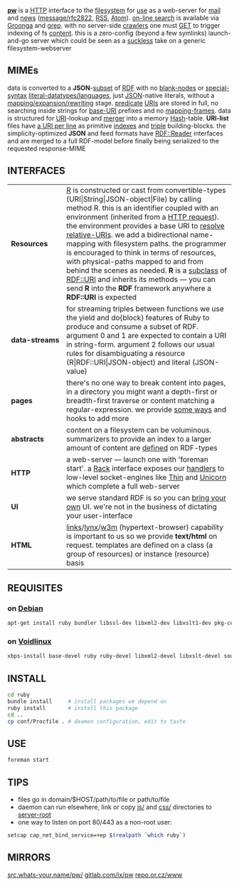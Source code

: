 **[pw](http://src.whats-your.name/pw/)** is a [HTTP](https://www.mnot.net/blog/2014/06/07/rfc2616_is_dead) interface to the [filesystem](http://www.multicians.org/fjcc4.html) for [use](http://suckless.org/philosophy) as a web-server for [mail](conf/mail/) and [news](conf/news/) ([message/rfc2822](http://www.faqs.org/rfcs/rfc2822.html), [RSS](http://web.resource.org/rss/1.0/spec), [Atom](https://tools.ietf.org/html/rfc4287)). [on-line search](https://en.wikipedia.org/wiki/Online_search) is available via [Groonga](http://groonga.org/) and [grep](http://www.gnu.org/software/grep/manual/grep.html). with no server-side [crawlers](https://en.wikipedia.org/wiki/Web_crawler) one must [GET](ruby/read.rb.html) to trigger indexing of fs [content](https://en.wikipedia.org/wiki/Content_(media)). this is a zero-config (beyond a few symlinks) launch-and-go server which could be seen as a [suckless](http://suckless.org/philosophy) take on a generic filesystem-webserver

## MIMEs

data is converted to a **JSON**-[subset](https://en.wikipedia.org/wiki/Subset) of [RDF](https://ruby-rdf.github.io/) with no [blank-nodes](http://milicicvuk.com/blog/2011/07/14/problems-of-the-rdf-model-blank-nodes/) or [special-syntax](http://www.w3.org/TR/turtle/#turtle-literals) [literal-datatypes/languages](http://www.w3.org/TR/rdf11-concepts/#section-Datatypes), just [JSON](http://www.json.org/)-native literals, without a [mapping/expansion/rewriting](http://www.w3.org/TR/json-ld-api/#context-processing-algorithms) stage. [predicate](http://www.w3.org/TR/rdf11-concepts/#dfn-predicate) [URIs](https://en.wikipedia.org/wiki/Uniform_Resource_Identifier) are stored in full, no searching inside strings for [base-URI](https://annevankesteren.nl/2005/08/base-examples) prefixes and no [mapping-frames](http://json-ld.org/spec/latest/json-ld-framing/). data is structured for [URI](https://www.ietf.org/rfc/rfc1630.txt)-lookup and [merger](ruby/JSON.rb.html) into a memory [Hash](http://docs.ruby-lang.org/en/2.0.0/Hash.html)-table. **URI-list** files have [a URI per line](http://amundsen.com/hypermedia/urilist/) as primitive [indexes](https://en.wikipedia.org/wiki/Database_index) and [triple](http://stackoverflow.com/questions/273218/whats-an-rdf-triple) building-blocks. the simplicity-optimized **JSON** and feed formats have [RDF::Reader](http://www.rubydoc.info/github/ruby-rdf/rdf/RDF/Reader) interfaces and are merged to a full RDF-model before finally being serialized to the requested response-MIME

## INTERFACES

<table>

<tr><td><b>Resources</b></td><td>
<a href="ruby/names.rb.html">R</a> is constructed or cast from convertible-types (URI|String|JSON-object|File) by calling method R. this is an identifier coupled with an environment (inherited from a <a href="http://tools.ietf.org/html/rfc7231#section-5">HTTP request</a>). the environment provides a base URI to <a href="https://tools.ietf.org/html/rfc3986#section-5.2">resolve relative-URIs</a>. we add a bidirectional name-mapping with filesystem paths. the programmer is encouraged to think in terms of resources, with physical-paths mapped to and from behind the scenes as needed. <strong>R</strong> is a <a href="http://rubylearning.com/satishtalim/ruby_inheritance.html">subclass</a> of <a href="http://www.rubydoc.info/github/ruby-rdf/rdf/RDF/URI">RDF::URI</a> and inherits its methods &mdash; you can send <strong>R</strong> into the <strong>RDF</strong> framework anywhere a <strong>RDF::URI</strong> is expected
</td></tr>

<tr><td style="white-space: nowrap"><b>data-streams</b></td><td>
for streaming triples between functions we use the yield and do{block} features of Ruby to produce and consume a subset of RDF.
argument 0 and 1 are expected to contain a URI in string-form.
argument 2 follows our usual rules for disambiguating a resource (R|RDF::URI|JSON-object) and literal (JSON-value)
</td></tr>

<tr><td style="white-space: nowrap"><b>pages</b></td><td>
there's no one way to break content into pages, in a directory you might want a depth-first or breadth-first traverse or content matching a regular-expression. we provide <a href=ruby/search.fs.rb.html>some ways</a> and hooks to add more
</td></tr>

<tr><td><b>abstracts</b></td><td>
content on a filesystem can be voluminous. summarizers to provide an index to a larger amount of content are <a href=ruby/message.mail.rb.html>defined</a> on RDF-types
</td></tr>

<tr><td><b>HTTP</b></td><td>
a web-server &mdash; launch one with &#39;foreman start&#39;.
a <a href="http://rack.github.io/">Rack</a> interface exposes our <a href="ruby/read.rb.html">handlers</a> to low-level socket-engines like <a href="http://code.macournoyer.com/thin/">Thin</a> and <a href="http://unicorn.bogomips.org/">Unicorn</a> which complete a full web-server
</td></tr>

<tr><td><b>UI</b></td><td>
we serve standard RDF is so you can <a href="https://github.com/solid/solid-apps">bring your own</a> UI. we're not in the business of dictating your user-interface
</td></tr>

<tr><td><b>HTML</b></td><td>
 <a href="http://links.twibright.com/">links</a>/<a href="http://lynx.invisible-island.net/current/">lynx</a>/<a href="http://w3m.sourceforge.net/">w3m</a> (hypertext-browser) capability is important to us so we provide <b>text/html</b> on request. templates are defined on a class (a group of resources) or instance (resource) basis
</td></tr>

</table>

## REQUISITES

### on [Debian](http://www.debian.org/)
``` sh
apt-get install ruby bundler libssl-dev libxml2-dev libxslt1-dev pkg-config python-pygments
```

### on [Voidlinux](http://www.voidlinux.eu/)
``` sh
xbps-install base-devel ruby ruby-devel libxml2-devel libxslt-devel source-highlight python-Pygments && gem install bundler
```
## INSTALL
``` sh
cd ruby
bundle install     # install packages we depend on
ruby install       # install this package
cd ..
cp conf/Procfile . # deamon configuration, edit to taste
```

## USE
``` sh
foreman start
```

## TIPS
* files go in domain/$HOST/path/to/file or path/to/file
* daemon can run elsewhere, link or copy [js/](js/) and [css/](css/) directories to [server-root](.)
* one way to listen on port 80/443 as a non-root user:

``` sh
setcap cap_net_bind_service=+ep $(realpath `which ruby`)
```

## MIRRORS
[src.whats-your.name/pw/](http://src.whats-your.name/pw/)
[gitlab.com/ix/pw](https://gitlab.com/ix/pw)
[repo.or.cz/www](http://repo.or.cz/www)
